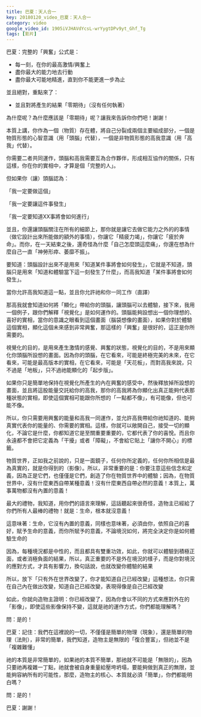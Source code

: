 ```yaml
---
title: 巴夏：天人合一
key: 20180120_video_巴夏：天人合一
category: video
google_video_id: 1905iVJHAVdYcsL-wrYygtDPv9yt_Ghf_Tg
tags: [影片]
---
```


巴夏：完整的「興奮」公式是：

- 每一刻，在你的最高激情/興奮上
- 盡你最大的能力地去行動
- 盡你最大可能地精進，直到你不能更進一步為止

並且絕對，重點來了：

- 並且對將產生的結果「零期待」（沒有任何執著）

為什麼呢？為什麼應該是「零期待」呢？讓我來告訴你你們吧！謝謝！

本質上講，你作為一個（物質）存在體，將自己分裂成兩個主要組成部分，一個是物質形態的心智意識（用「頭腦」代替），一個是非物質形態的高我意識（用「高我」代替）。

你需要二者共同運作，頭腦和高我需要互為合作夥伴，形成相互協作的關係，只有這樣，你在你的實相中，才算是個「完整的人」。

但如果你（讓）頭腦認為：

「我一定要做這個」

「我一定要讓這件事發生」

「我一定要知道XX事將會如何進行」

並且，你還讓頭腦關注在所有的細節上，那你就是讓它去做它能力之外的的事情（做它設計出來所能做的額外的事情），你讓它「精疲力竭」，你讓它「疲於奔命」。而你，在一天結束之後，還奇怪為什麼「自己怎麼頭這麼痛」，你還在想為什麼自己一直「神勞形瘁、萎靡不振」。

要知道：頭腦設計出來不是用來「知道某件事將會如何發生」，它就是不知道，頭腦只是用來「知道和體驗當下這一刻發生了什麼」，而高我知道「某件事將會如何發生」。

當你允許高我知道這一點，並且你允許祂和你一同工作（直譯）

那高我就會知道如何將「顯化」帶給你的頭腦，讓頭腦可以去體驗，接下來，我用一個例子，跟你們解釋「視覺化」是如何運作的。頭腦能夠設想出一個你理想的、喜好的實相，當你的意識之眼看到這個畫面（腦袋想像的畫面），如果你對於體驗這個實相，顯化這個未來感到非常興奮，那這樣的「興奮」是很好的，這正是你所需要的。

視覺化的目的，是用來產生激情的感覺、興奮的狀態，視覺化的目的，不是用來顯化你頭腦所設想的畫面。因為你的頭腦，在它看來，可能是終極完美的未來，在它看來，可能是最高版本的實相，在它看來，可能是「天花板」，而對高我來說，只不過是「地板」，只不過祂能顯化的「起步版」。

如果你只是簡單地保持在視覺化所產生的內在興奮的感受中，然後釋放掉所設想的畫面，並且將這股能量交託給你的高我，那你的高我將為你顯化出真正能夠代表那種狀態的實相，即使這個實相可能跟你所想的「一點都不像」，有可能像，但也可能不像。

所以，你只需要用興奮的能量和高我一同運作，並允許高我帶給你祂知道的、能夠真實代表你的能量的、你需要的實相。這樣，你就可以敞開自己，接受一切的顯化，不論它是什麼，你都知道它是至關重要重要的，它都代表了你的喜悅。而且你永遠都不會把它定義為「干擾」或者「障礙」，不會給它貼上「讓你不開心」的標籤。

物質世界，正如我之前說的，只是一面鏡子，任何你所定義的，任何你所相信是最為真實的，就是你得到的（影像）。所以，非常重要的是：你要注意這些信念和定義，因為正是它們，也僅僅是它們，創造了你在物質世界中的體驗；因為，在物質世界中，沒有什麼東西自帶某種意義！沒有什麼東西自帶必然的意義！本質上，萬事萬物都沒有內置的意義！

最大的禮物，我知道，用你們的語言來理解，這話聽起來很奇怪，造物主已經給了你們所有人最棒的禮物！就是：生命，根本就沒意義！

這意味著：生命，它沒有內置的意義，同樣也意味著，必須由你，依照自己的喜好，賦予生命的意義，而你所賦予的意義，不論境況如何，將完全決定你是如何體驗生命的

因為，每種境況都是中性的，而且都具有雙重功效，如此，你就可以體驗到積極正面，或者消極負面的結果，所以，真正重要的不是外在境況的樣子，而是你對境況的應對方式，才具有影響力，換句話說，也就改變你體驗的結果

所以，放下「只有外在世界改變了，你才能知道自己已經改變」這種想法，你只需在自己內在做出改變，知道自己已經改變，表現得像是自己已經改變

如此，你就向造物主證明：你已經改變了，因為你會以不同的方式來應對外在的「影像」，即使這些影像保持不變，這就是祂的運作方式，你們都能理解嗎？

問：是的！

巴夏：記住：我們在這裡說的一切，不僅僅是簡單的物理（現象），還是簡單的物理（法則），非常的簡單，我們知道，造物主是無限的「復合豐富」，但祂並不是「複雜難懂」

祂的本質是非常簡單的，如果祂的本質不簡單，那祂就不可能是「無限的」，因為只要祂再複雜一丁點，祂就會被自身重量給壓垮坍塌，要能夠做到真正的無限，並能夠容納所有的可能性，那麼，造物主的核心、本質就必須「簡單」，你們都能明白嗎？

問：是的！

巴夏：謝謝！
